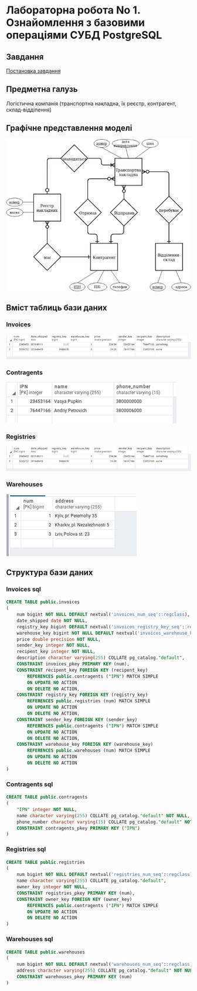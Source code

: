 # Лабораторна робота No 1. Ознайомлення з базовими операціями СУБД PostgreSQL

## Завдання

[Постановка завдання](docs/lab1_bd_zu_2019_2020.pdf)

## Предметна галузь

Логістична компанія (транспортна накладна, їх реєстр, контрагент, склад-відділення)

## Графічне представлення моделі

![ER model](img/model.png)

## Вміст таблиць бази даних

### Invoices

![invoices](img/invoices.png)

### Contragents

![contragents](img/contragents.png)

### Registries

![registries](img/invoices.png)

### Warehouses

![warehouses](img/warehouses.png)

## Структура бази даних

### Invoices sql

```sql
CREATE TABLE public.invoices
(
    num bigint NOT NULL DEFAULT nextval('invoices_num_seq'::regclass),
    date_shipped date NOT NULL,
    registry_key bigint DEFAULT nextval('invoices_registry_key_seq'::regclass),
    warehouse_key bigint NOT NULL DEFAULT nextval('invoices_warehouse_key_seq'::regclass),
    price double precision NOT NULL,
    sender_key integer NOT NULL,
    recipent_key integer NOT NULL,
    description character varying(255) COLLATE pg_catalog."default",
    CONSTRAINT invoices_pkey PRIMARY KEY (num),
    CONSTRAINT recipent_key FOREIGN KEY (recipent_key)
        REFERENCES public.contragents ("IPN") MATCH SIMPLE
        ON UPDATE NO ACTION
        ON DELETE NO ACTION,
    CONSTRAINT registry_key FOREIGN KEY (registry_key)
        REFERENCES public.registries (num) MATCH SIMPLE
        ON UPDATE NO ACTION
        ON DELETE NO ACTION,
    CONSTRAINT sender_key FOREIGN KEY (sender_key)
        REFERENCES public.contragents ("IPN") MATCH SIMPLE
        ON UPDATE NO ACTION
        ON DELETE NO ACTION,
    CONSTRAINT warehouse_key FOREIGN KEY (warehouse_key)
        REFERENCES public.warehouses (num) MATCH SIMPLE
        ON UPDATE NO ACTION
        ON DELETE NO ACTION
)
```

### Contragents sql

```sql
CREATE TABLE public.contragents
(
    "IPN" integer NOT NULL,
    name character varying(255) COLLATE pg_catalog."default" NOT NULL,
    phone_number character varying(15) COLLATE pg_catalog."default" NOT NULL,
    CONSTRAINT contragents_pkey PRIMARY KEY ("IPN")
)
```

### Registries sql

```sql
CREATE TABLE public.registries
(
    num bigint NOT NULL DEFAULT nextval('registries_num_seq'::regclass),
    name character varying(255) COLLATE pg_catalog."default",
    owner_key integer NOT NULL,
    CONSTRAINT registries_pkey PRIMARY KEY (num),
    CONSTRAINT owner_key FOREIGN KEY (owner_key)
        REFERENCES public.contragents ("IPN") MATCH SIMPLE
        ON UPDATE NO ACTION
        ON DELETE NO ACTION
)
```

### Warehouses sql

```sql
CREATE TABLE public.warehouses
(
    num bigint NOT NULL DEFAULT nextval('warehouses_num_seq'::regclass),
    address character varying(255) COLLATE pg_catalog."default" NOT NULL,
    CONSTRAINT warehouses_pkey PRIMARY KEY (num)
)
```
